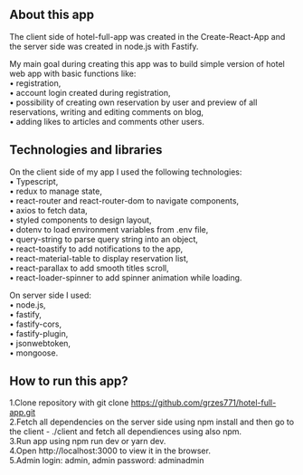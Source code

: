 ## About this app<br/>
The client side of hotel-full-app was created in the Create-React-App and the server side was created in node.js with Fastify.<br/>

My main goal during creating this app was to build simple version of hotel web app with basic functions like:<br/>
• registration,<br/>
• account login created during registration,<br/>
• possibility of creating own reservation by user and preview of all reservations, writing and editing comments on blog,<br/>
• adding likes to articles and comments other users.<br/>


## Technologies and libraries<br/>
On the client side of my app I used the following technologies:<br/>
• Typescript,<br/>
• redux to manage state,<br/>
• react-router and react-router-dom to navigate components,<br/>
• axios to fetch data,<br/>
• styled components to design layout,<br/>
• dotenv to load environment variables from .env file,<br/>
• query-string to parse query string into an object,<br/>
• react-toastify to add notifications to the app,<br/>
• react-material-table to display reservation list,<br/>
• react-parallax to add smooth titles scroll,<br/>
• react-loader-spinner to add spinner animation while loading.<br/>

On server side I used:<br/>
• node.js,<br/>
• fastify,<br/>
• fastify-cors,<br/>
• fastify-plugin,<br/>
• jsonwebtoken,<br/>
• mongoose.<br/>


## How to run this app?<br/>
1.Clone repository with git clone https://github.com/grzes771/hotel-full-app.git<br/>
2.Fetch all dependencies on the server side using npm install and then go to the client - ./client and fetch all dependiences using also npm.<br/>
3.Run app using npm run dev or yarn dev.<br/>
4.Open http://localhost:3000 to view it in the browser.<br/>
5.Admin login: admin, admin password: adminadmin<br/>
